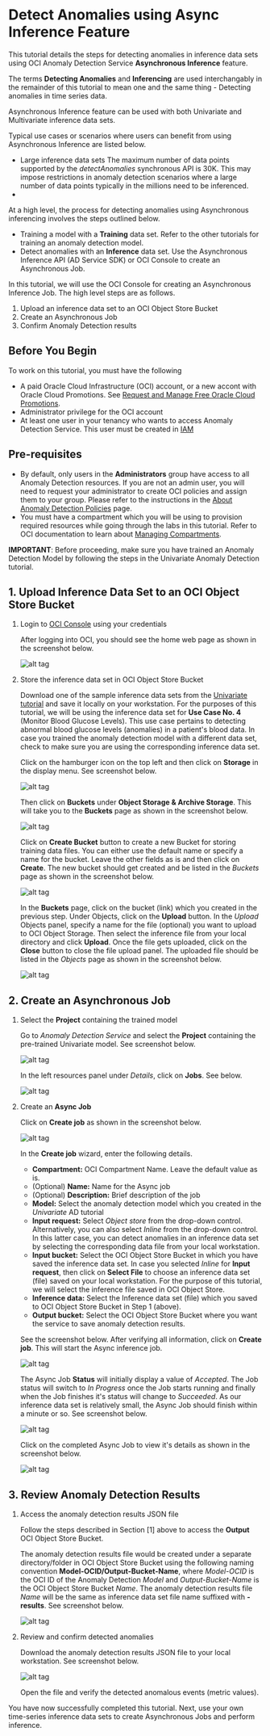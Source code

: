 # Detect Anomalies using Async Inference Feature

This tutorial details the steps for detecting anomalies in inference data sets using OCI Anomaly Detection Service **Asynchronous Inference** feature.

The terms **Detecting Anomalies** and **Inferencing** are used interchangably in the remainder of this tutorial to mean one and the same thing - Detecting anomalies in time series data.

Asynchronous Inference feature can be used with both Univariate and Multivariate inference data sets.

Typical use cases or scenarios where users can benefit from using Asynchronous Inference are listed below.
- Large inference data sets
  The maximum number of data points supported by the *detectAnomalies* synchronous API is 30K.  This may impose restrictions in anomaly detection scenarios where a large number of data points typically in the millions need to be inferenced.
- 

At a high level, the process for detecting anomalies using Asynchronous inferencing involves the steps outlined below.
- Training a model with a **Training** data set.
  Refer to the other tutorials for training an anomaly detection model.
- Detect anomalies with an **Inference** data set.
  Use the Asynchronous Inference API (AD Service SDK) or OCI Console to create an Asynchronous Job.

In this tutorial, we will use the OCI Console for creating an Asynchronous Inference Job. The high level steps are as follows.

1. Upload an inference data set to an OCI Object Store Bucket
2. Create an Asynchronous Job
3. Confirm Anomaly Detection results

## Before You Begin
To work on this tutorial, you must have the following
- A paid Oracle Cloud Infrastructure (OCI) account, or a new accont with Oracle Cloud Promotions.  See [Request and Manage Free Oracle Cloud Promotions](https://docs.oracle.com/en-us/iaas/Content/GSG/Tasks/signingup.htm).
- Administrator privilege for the OCI account
- At least one user in your tenancy who wants to access Anomaly Detection Service. This user must be created in [IAM](https://docs.oracle.com/en-us/iaas/Content/Identity/Tasks/managingusers.htm)

## Pre-requisites
- By default, only users in the **Administrators** group have access to all Anomaly Detection resources. If you are not an admin user, you will need to request your administrator to create OCI policies and assign them to your group.  Please refer to the instructions in the [About Anomaly Detection Policies](https://docs.oracle.com/en-us/iaas/Content/anomaly/using/policies.htm) page.
- You must have a compartment which you will be using to provision required resources while going through the labs in this tutorial. Refer to OCI documentation to learn about [Managing Compartments](https://docs.oracle.com/en-us/iaas/Content/Identity/Tasks/managingcompartments.htm).

**IMPORTANT**: Before proceeding, make sure you have trained an Anomaly Detection Model by following the steps in the Univariate Anomaly Detection tutorial.

## 1. Upload Inference Data Set to an OCI Object Store Bucket

   1. Login to [OCI Console](https://cloud.oracle.com) using your credentials
         
      After logging into OCI, you should see the home web page as shown in the screenshot below.
         
      ![alt tag](./images/section-1-1.png)

   2. Store the inference data set in OCI Object Store Bucket

      Download one of the sample inference data sets from the [Univariate tutorial](https://github.com/ganrad/oci-ai-services/tree/main/oci-ai-ad-uad) and save it locally on your workstation. For the purposes of this tutorial, we will be using the inference data set for **Use Case No. 4** (Monitor Blood Glucose Levels).  This use case pertains to detecting abnormal blood glucose levels (anomalies) in a patient's blood data. In case you trained the anomaly detection model with a different data set, check to make sure you are using the corresponding inference data set.

      Click on the hamburger icon on the top left and then click on **Storage** in the display menu.  See screenshot below.

      ![alt tag](./images/section-1-2-1.png)

      Then click on **Buckets** under **Object Storage & Archive Storage**.  This will take you to the **Buckets** page as shown in the screenshot below.

      ![alt tag](./images/section-1-2-2.png)

      Click on **Create Bucket** button to create a new Bucket for storing training data files. You can either use the default name or specify a name for the bucket.  Leave the other fields as is and then click on **Create**.  The new bucket should get created and be listed in the *Buckets* page as shown in the screenshot below.

      ![alt tag](./images/section-1-2-3.png)

      In the **Buckets** page, click on the bucket (link) which you created in the previous step. Under Objects, click on the **Upload** button. In the *Upload* Objects panel, specify a name for the file (optional) you want to upload to OCI Object Storage. Then select the inference file from your local directory and click **Upload**. Once the file gets uploaded, click on the **Close** button to close the file upload panel. The uploaded file should be listed in the *Objects* page as shown in the screenshot below.
       
      ![alt tag](./images/section-1-2-4.png)

## 2. Create an Asynchronous Job

   1. Select the **Project** containing the trained model

      Go to *Anomaly Detection Service* and select the **Project** containing the pre-trained Univariate model.  See screenshot below.

      ![alt tag](./images/section-2-1-1.png)
      
      In the left resources panel under *Details*, click on **Jobs**.  See below.

      ![alt tag](./images/section-2-1-2.png)

   2. Create an **Async Job**

      Click on **Create job** as shown in the screenshot below.

      ![alt tag](./images/section-2-2-1.png)

      In the **Create job** wizard, enter the following details.
      - **Compartment:** OCI Compartment Name. Leave the default value as is.
      - (Optional) **Name:** Name for the Async job
      - (Optional) **Description:** Brief description of the job
      - **Model:** Select the anomaly detection model which you created in the *Univariate* AD tutorial
      - **Input request:** Select *Object store* from the drop-down control. Alternatively, you can also select *Inline* from the drop-down control. In this latter case, you can detect anomalies in an inference data set by selecting the corresponding data file from your local workstation.
      - **Input bucket:** Select the OCI Object Store Bucket in which you have saved the inference data set. In case you selected *Inline* for **Input request**, then click on **Select File** to choose an inference data set (file) saved on your local workstation.  For the purpose of this tutorial, we will select the inference file saved in OCI Object Store.
      - **Inference data:** Select the Inference data set (file) which you saved to OCI Object Store Bucket in Step 1 (above).
      - **Output bucket:** Select the OCI Object Store Bucket where you want the service to save anomaly detection results.

      See the screenshot below.  After verifying all information, click on **Create job**.  This will start the Async inference job.

      ![alt tag](./images/section-2-2-2.png)

      The Async Job **Status** will initially display a value of *Accepted*. The Job status will switch to *In Progress* once the Job starts running and finally when the Job finishes it's status will change to *Succeeded*. As our inference data set is relatively small, the Async Job should finish within a minute or so. See screenshot below.

      ![alt tag](./images/section-2-2-3.png)

      Click on the completed Async Job to view it's details as shown in the screenshot below.

      ![alt tag](./images/section-2-2-4.png)

## 3. Review Anomaly Detection Results
   
   1. Access the anomaly detection results JSON file

      Follow the steps described in Section [1] above to access the **Output** OCI Object Store Bucket.

      The anomaly detection results file would be created under a separate directory/folder in OCI Object Store Bucket using the following naming convention **Model-OCID/Output-Bucket-Name**, where *Model-OCID* is the OCI ID of the Anomaly Detection *Model* and *Output-Bucket-Name* is the OCI Object Store Bucket *Name*.  The anomaly detection results file *Name* will be the same as inference data set file name suffixed with **-results**. See screenshot below.

      ![alt tag](./images/section-3-1-1.png)

   2. Review and confirm detected anomalies

      Download the anomaly detection results JSON file to your local workstation. See screenshot below.

      ![alt tag](./images/section-3-1-2.png)

      Open the file and verify the detected anomalous events (metric values).

You have now successfully completed this tutorial.  Next, use your own time-series inference data sets to create Asynchronous Jobs and perform inference.

